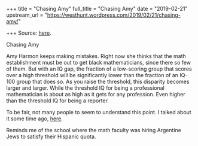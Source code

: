 +++
title = "Chasing Amy"
full_title = "Chasing Amy"
date = "2019-02-21"
upstream_url = "https://westhunt.wordpress.com/2019/02/21/chasing-amy/"

+++
Source: [here](https://westhunt.wordpress.com/2019/02/21/chasing-amy/).

Chasing Amy

Amy Harmon keeps making mistakes. Right now she thinks that the math
establishment must be out to get black mathematicians, since there so
few of them. But with an IQ gap, the fraction of a low-scoring group
that scores over a high threshold will be significantly lower than the
fraction of an IQ-100 group that does so. As you raise the threshold,
this disparity becomes larger and larger. While the threshold IQ for
being a professional mathematician is about as high as it gets for any
profession. Even higher than the threshold IQ for being a reporter.

To be fair, not many people to seem to understand this point. I talked
about it some time ago,
[here](https://westhunt.wordpress.com/2014/03/05/outliers/).

Reminds me of the school where the math faculty was hiring Argentine
Jews to satisfy their Hispanic quota.





